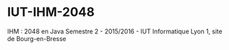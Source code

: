 # IUT-IHM-2048
IHM : 2048 en Java Semestre 2 - 2015/2016 - IUT Informatique Lyon 1, site de Bourg-en-Bresse
